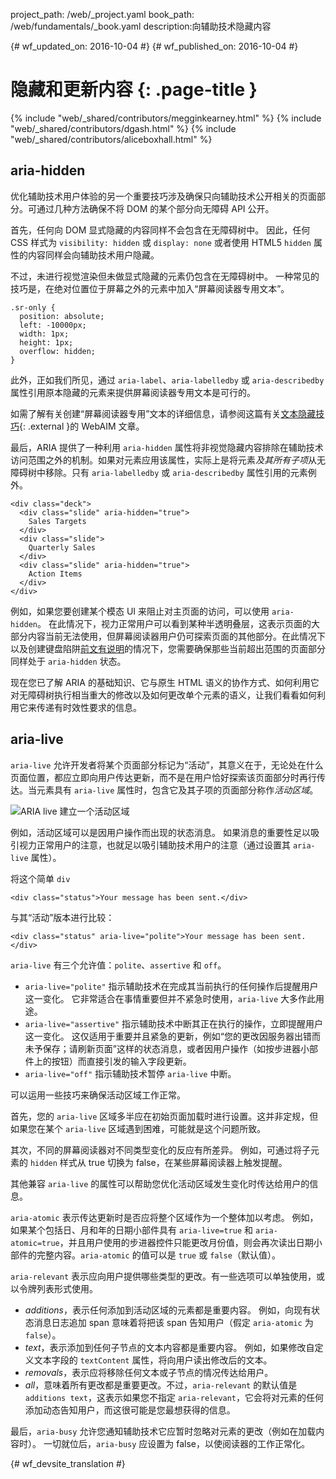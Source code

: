project_path: /web/_project.yaml
book_path: /web/fundamentals/_book.yaml
description:向辅助技术隐藏内容


{# wf_updated_on: 2016-10-04 #}
{# wf_published_on: 2016-10-04 #}

# 隐藏和更新内容 {: .page-title }

{% include "web/_shared/contributors/megginkearney.html" %}
{% include "web/_shared/contributors/dgash.html" %}
{% include "web/_shared/contributors/aliceboxhall.html" %}

## aria-hidden

优化辅助技术用户体验的另一个重要技巧涉及确保只向辅助技术公开相关的页面部分。可通过几种方法确保不将 DOM 的某个部分向无障碍 API 公开。


首先，任何向 DOM 显式隐藏的内容同样不会包含在无障碍树中。
因此，任何 CSS 样式为 `visibility: hidden` 或 `display: none` 或者使用 HTML5 `hidden` 属性的内容同样会向辅助技术用户隐藏。



不过，未进行视觉渲染但未做显式隐藏的元素仍包含在无障碍树中。
一种常见的技巧是，在绝对位置位于屏幕之外的元素中加入“屏幕阅读器专用文本”。



    .sr-only {
      position: absolute;
      left: -10000px;
      width: 1px;
      height: 1px;
      overflow: hidden;
    }
    

此外，正如我们所见，通过 `aria-label`、`aria-labelledby` 或 `aria-describedby` 属性引用原本隐藏的元素来提供屏幕阅读器专用文本是可行的。



如需了解有关创建“屏幕阅读器专用”文本的详细信息，请参阅这篇有关[文本隐藏技巧](http://webaim.org/techniques/css/invisiblecontent/#techniques){: .external }的 WebAIM 文章。



最后，ARIA 提供了一种利用 `aria-hidden` 属性将非视觉隐藏内容排除在辅助技术访问范围之外的机制。如果对元素应用该属性，实际上是将元素*及其所有子项*从无障碍树中移除。只有 `aria-labelledby` 或 `aria-describedby` 属性引用的元素例外。


    <div class="deck">
      <div class="slide" aria-hidden="true">
        Sales Targets
      </div>
      <div class="slide">
        Quarterly Sales
      </div>
      <div class="slide" aria-hidden="true">
        Action Items
      </div>
    </div>

例如，如果您要创建某个模态 UI 来阻止对主页面的访问，可以使用 `aria-hidden`。
在此情况下，视力正常用户可以看到某种半透明叠层，这表示页面的大部分内容当前无法使用，但屏幕阅读器用户仍可探索页面的其他部分。在此情况下以及创建键盘陷阱[前文有说明](/web/fundamentals/accessibility/focus/using-tabindex#modals-and-keyboard-traps)的情况下，您需要确保那些当前超出范围的页面部分同样处于 `aria-hidden` 状态。




现在您已了解 ARIA 的基础知识、它与原生 HTML 语义的协作方式、如何利用它对无障碍树执行相当重大的修改以及如何更改单个元素的语义，让我们看看如何利用它来传递有时效性要求的信息。




## aria-live

`aria-live` 允许开发者将某个页面部分标记为“活动”，其意义在于，无论处在什么页面位置，都应立即向用户传达更新，而不是在用户恰好探索该页面部分时再行传达。当元素具有 `aria-live` 属性时，包含它及其子项的页面部分称作*活动区域*。



![ARIA live 建立一个活动区域](imgs/aria-live.jpg)

例如，活动区域可以是因用户操作而出现的状态消息。
如果消息的重要性足以吸引视力正常用户的注意，也就足以吸引辅助技术用户的注意（通过设置其 `aria-live` 属性）。

将这个简单 `div`


    <div class="status">Your message has been sent.</div>
    

与其“活动”版本进行比较：


    <div class="status" aria-live="polite">Your message has been sent.</div>
    

`aria-live` 有三个允许值：`polite`、`assertive` 和 `off`。

 - `aria-live="polite"` 指示辅助技术在完成其当前执行的任何操作后提醒用户这一变化。
它非常适合在事情重要但并不紧急时使用，`aria-live` 大多作此用途。
 - `aria-live="assertive"` 指示辅助技术中断其正在执行的操作，立即提醒用户这一变化。
这仅适用于重要并且紧急的更新，例如“您的更改因服务器出错而未予保存；请刷新页面”这样的状态消息，或者因用户操作（如按步进器小部件上的按钮）而直接引发的输入字段更新。
 - `aria-live="off"` 指示辅助技术暂停 `aria-live` 中断。


可以运用一些技巧来确保活动区域工作正常。

首先，您的 `aria-live` 区域多半应在初始页面加载时进行设置。这并非定规，但如果您在某个 `aria-live` 区域遇到困难，可能就是这个问题所致。



其次，不同的屏幕阅读器对不同类型变化的反应有所差异。
例如，可通过将子元素的 `hidden` 样式从 true 切换为 false，在某些屏幕阅读器上触发提醒。


其他兼容 `aria-live` 的属性可以帮助您优化活动区域发生变化时传达给用户的信息。


`aria-atomic` 表示传达更新时是否应将整个区域作为一个整体加以考虑。
例如，如果某个包括日、月和年的日期小部件具有 `aria-live=true` 和 `aria-atomic=true`，并且用户使用的步进器控件只能更改月份值，则会再次读出日期小部件的完整内容。`aria-atomic` 的值可以是 `true` 或 `false`（默认值）。





`aria-relevant` 表示应向用户提供哪些类型的更改。有一些选项可以单独使用，或以令牌列表形式使用。


 - *additions*，表示任何添加到活动区域的元素都是重要内容。
例如，向现有状态消息日志追加 span 意味着将把该 span 告知用户（假定 `aria-atomic` 为 `false`）。
 - *text*，表示添加到任何子节点的文本内容都是重要内容。
例如，如果修改自定义文本字段的 `textContent` 属性，将向用户读出修改后的文本。
 - *removals*，表示应将移除任何文本或子节点的情况传达给用户。
 - *all*，意味着所有更改都是重要更改。不过，`aria-relevant` 的默认值是 `additions text`，这表示如果您不指定 `aria-relevant`，它会将对元素的任何添加动态告知用户，而这很可能是您最想获得的信息。




最后，`aria-busy` 允许您通知辅助技术它应暂时忽略对元素的更改（例如在加载内容时）。
一切就位后，`aria-busy` 应设置为 false，以使阅读器的工作正常化。


 


{# wf_devsite_translation #}
